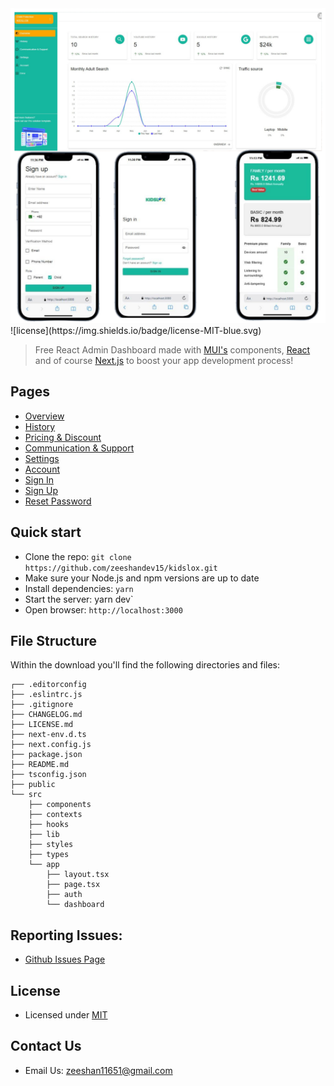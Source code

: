    <a href="https://youtu.be/lEflo_sc82g?feature=shared" target="_blank">
      <img src="https://github.com/zeeshandev15/kidslox/blob/master/kidslox%20pic.png" alt="Project Banner">
    </a>
![license](https://img.shields.io/badge/license-MIT-blue.svg)

> Free React Admin Dashboard made with [MUI's](https://mui.com) components, [React](https://reactjs.org) and of course [Next.js](https://github.com/vercel/next.js) to boost your app development process!

## Pages

- [Overview](https://material-kit-react.devias.io)
- [History](https://material-kit-react.devias.io/dashboard/stocks)
- [Pricing & Discount](https://material-kit-react.devias.io/dashboard/pricing)
- [Communication & Support](https://material-kit-react.devias.io/dashboard/communication)
- [Settings](https://material-kit-react.devias.io/dashboard/settings)
- [Account](https://material-kit-react.devias.io/dashboard/account)
- [Sign In](https://material-kit-react.devias.io/auth/sign-in)
- [Sign Up](https://material-kit-react.devias.io/auth/sign-up)
- [Reset Password](https://material-kit-react.devias.io/auth/reset-password)

## Quick start

- Clone the repo: `git clone https://github.com/zeeshandev15/kidslox.git`
- Make sure your Node.js and npm versions are up to date
- Install dependencies: `yarn`
- Start the server: yarn dev`
- Open browser: `http://localhost:3000`

## File Structure

Within the download you'll find the following directories and files:

```
┌── .editorconfig
├── .eslintrc.js
├── .gitignore
├── CHANGELOG.md
├── LICENSE.md
├── next-env.d.ts
├── next.config.js
├── package.json
├── README.md
├── tsconfig.json
├── public
└── src
	├── components
	├── contexts
	├── hooks
	├── lib
	├── styles
	├── types
	└── app
		├── layout.tsx
		├── page.tsx
		├── auth
		└── dashboard
```

## Reporting Issues:

- [Github Issues Page](https://github.com/zeeshandev15/kidslox.git)

## License

- Licensed under [MIT](https://github.com/devias-io/material-kit-react/blob/main/LICENSE.md)

## Contact Us

- Email Us: zeeshan11651@gmail.com

